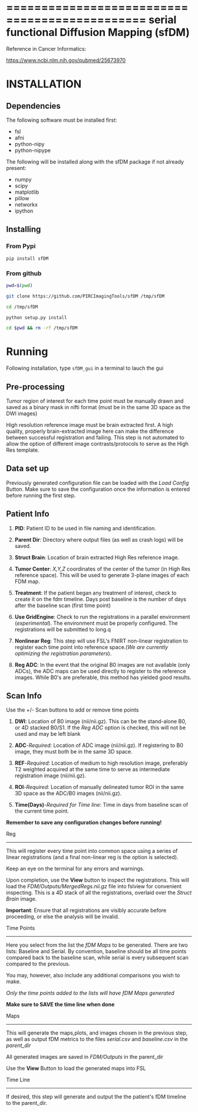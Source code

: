 ==============================================
**serial functional Diffusion Mapping (sfDM)**
==============================================

Reference in Cancer Informatics:

https://www.ncbi.nlm.nih.gov/pubmed/25673970


INSTALLATION
============

Dependencies
------------
The following software must be installed first:

- fsl
- afni
- python-nipy
- python-nipype

The following will be installed along with the sfDM package if not already present:

- numpy
- scipy
- matplotlib
- pillow
- networkx
- ipython

Installing
----------

### From Pypi

```
pip install sfDM
```

### From github

```bash
pwd=$(pwd)

git clone https://github.com/PIRCImagingTools/sfDM /tmp/sfDM

cd /tmp/sfDM

python setup.py install

cd $pwd && rm -rf /tmp/sfDM
```

Running
=======

Following installation, type ``sfDM_gui`` in a terminal to lauch the gui

Pre-processing
--------------
Tumor region of interest for each time point must be manually drawn and saved as a binary mask in nifti format (must be in the same 3D space as the DWI images)

High resolution reference image must be brain extracted first. A high quality, properly brain-extracted image here can make the difference between successful registration and failing. This step is not automated to allow the option of different image contrasts/protocols to serve as the High Res template.

Data set up
-----------
Previously generated configuration file can be loaded with the *Load Config* Button. Make sure to save the configuration once the information is entered before running the first step.

Patient Info
------------

1) **PID**: Patient ID to be used in file naming and identification.

2) **Parent Dir**: Directory where output files (as well as crash logs) will be saved.

3) **Struct Brain**: Location of brain extracted High Res reference image.

4) **Tumor Center**: *X,Y,Z* coordinates of the center of the tumor (in High Res reference space). This will be used to generate 3-plane images of each FDM map.

5) **Treatment**: If the patient began any treatment of interest, check to create it on the fdm timeline. Days post baseline is the number of days after the baseline scan (first time point)

6) **Use GridEngine**: Check to run the registrations in a parallel environment (*experimental*). The environment must be properly configured. The registrations will be submitted to long.q

7) **Nonlinear Reg**: This step will use FSL's FNIRT non-linear registration to register each time point into reference space.(*We are currently optimizing the registration parameters*).

8) **Reg ADC**: In the event that the original B0 images are not available (only ADCs), the ADC maps can be used directly to register to the reference images. While B0's are preferable, this method has yielded good results. 

Scan Info
---------
Use the +/- Scan buttons to add or remove time points

1) **DWI**: Location of B0 image (nii/nii.gz). This can be the stand-alone B0, or 4D stacked B0/S1. If the *Reg ADC* option is checked, this will not be used and may be left blank

2) **ADC**-*Required*: Location of ADC image (nii/nii.gz). If registering to B0 image, they must both be in the same 3D space.

3) **REF**-*Required*: Location of medium to high resolution image, preferably T2 weighted acquired at the same time to serve as intermediate registration image (nii/nii.gz).

4) **ROI**-*Required*: Location of manually delineated tumor ROI in the same 3D space as the ADC/B0 images (nii/nii.gz).

5) **Time(Days)**-*Required for Time line*: Time in days from baseline scan of the current time point.

**Remember to save any configuration changes before running!**

Reg
___
This will register every time point into common space using a series of linear registrations (and a final non-linear reg is the option is selected).

Keep an eye on the terminal for any errors and warnings. 

Upon completion, use the **View** button to inspect the registrations. This will load the *FDM/Outputs/MergedRegs.nii.gz* file into fslview for convenient inspecting. This is a 4D stack of all the registrations, overlaid over the *Struct Brain* image. 

**Important**: Ensure that all registrations are visibly accurate before proceeding, or else the analysis will be invalid. 

Time Points
___________

Here you select from the list the *fDM Maps* to be generated. There are two lists: Baseline and Serial. By convention, baseline should be all time points compared back to the baseline scan, while serial is every subsequent scan compared to the previous.

You may, however, also include any additional comparisons you wish to make. 

*Only the time points added to the lists will have fDM Maps generated*

**Make sure to SAVE the time line when done**

Maps
____

This will generate the maps,plots, and images chosen in the previous step, as well as output fDM metrics to the files *serial.csv* and *baseline.csv* in the *parent_dir*

All generated images are saved in *FDM/Outputs* in the parent_dir

Use the **View** Button to load the generated maps into FSL

Time Line
_________

If desired, this step will generate and output the the patient's fDM timeline to the parent_dir.
